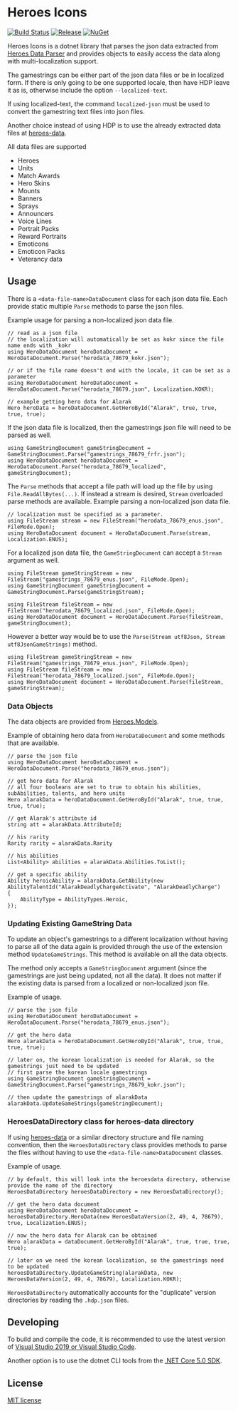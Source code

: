 # Heroes Icons
[![Build Status](https://dev.azure.com/kevinkoliva/Heroes%20of%20the%20Storm%20Projects/_apis/build/status/HeroesToolChest.Heroes.Icons?branchName=master)](https://dev.azure.com/kevinkoliva/Heroes%20of%20the%20Storm%20Projects/_build/latest?definitionId=4&branchName=master) [![Release](https://img.shields.io/github/release/HeroesToolChest/Heroes.Icons.svg)](https://github.com/HeroesToolChest/Heroes.Icons/releases/latest) [![NuGet](https://img.shields.io/nuget/v/Heroes.Icons.svg)](https://www.nuget.org/packages/Heroes.Icons/)

Heroes Icons is a dotnet library that parses the json data extracted from [Heroes Data Parser](https://github.com/HeroesToolChest/HeroesDataParser) and provides objects to easily access the data along with multi-localization support.

The gamestrings can be either part of the json data files or be in localized form. If there is only going to be one supported locale, then have HDP leave it as is, otherwise include the option `--localized-text`. 

If using localized-text, the command `localized-json` must be used to convert the gamestring text files into json files. 

Another choice instead of using HDP is to use the already extracted data files at [heroes-data](https://github.com/HeroesToolChest/heroes-data).

All data files are supported
- Heroes
- Units
- Match Awards
- Hero Skins
- Mounts
- Banners
- Sprays
- Announcers
- Voice Lines
- Portrait Packs
- Reward Portraits
- Emoticons
- Emoticon Packs
- Veterancy data

## Usage
There is a `<data-file-name>DataDocument` class for each json data file. Each provide static multiple `Parse` methods to parse the json files.

Example usage for parsing a non-localized json data file.
```
// read as a json file
// the localization will automatically be set as kokr since the file name ends with _kokr
using HeroDataDocument heroDataDocument = HeroDataDocument.Parse("herodata_78679_kokr.json");

// or if the file name doesn't end with the locale, it can be set as a parameter
using HeroDataDocument heroDataDocument = HeroDataDocument.Parse("herodata_78679.json", Localization.KOKR);

// example getting hero data for Alarak
Hero heroData = heroDataDocument.GetHeroById("Alarak", true, true, true, true);
```

If the json data file is localized, then the gamestrings json file will need to be parsed as well.
```
using GameStringDocument gameStringDocument = GameStringDocument.Parse("gamestrings_78679_frfr.json");
using HeroDataDocument heroDataDocument = HeroDataDocument.Parse("herodata_78679_localized", gameStringDocument);
```

The `Parse` methods that accept a file path will load up the file by using `File.ReadAllBytes(...)`. If instead a stream is desired, `Stream` overloaded parse methods are available. Example parsing a non-localized json data file.
```
// localization must be specified as a parameter.
using FileStream stream = new FileStream("herodata_78679_enus.json", FileMode.Open);
using HeroDataDocument document = HeroDataDocument.Parse(stream, Localization.ENUS);
```

For a localized json data file, the `GameStringDocument` can accept a `Stream` argument as well.
```
using FileStream gameStringStream = new FileStream("gamestrings_78679_enus.json", FileMode.Open);
using GameStringDocument gameStringDocument = GameStringDocument.Parse(gameStringStream);

using FileStream fileStream = new FileStream("herodata_78679_localized.json", FileMode.Open);
using HeroDataDocument document = HeroDataDocument.Parse(fileStream, gameStringDocument);
```
However a better way would be to use the `Parse(Stream utf8Json, Stream utf8JsonGameStrings)` method.
```
using FileStream gameStringStream = new FileStream("gamestrings_78679_enus.json", FileMode.Open);
using FileStream fileStream = new FileStream("herodata_78679_localized.json", FileMode.Open);
using HeroDataDocument document = HeroDataDocument.Parse(fileStream, gameStringStream);
```

### Data Objects
The data objects are provided from [Heroes.Models](https://github.com/HeroesToolChest/Heroes.Models).

Example of obtaining hero data from `HeroDataDocument` and some methods that are available.
```
// parse the json file
using HeroDataDocument heroDataDocument = HeroDataDocument.Parse("herodata_78679_enus.json");

// get hero data for Alarak
// all four booleans are set to true to obtain his abilities, subAbilities, talents, and hero units
Hero alarakData = heroDataDocument.GetHeroById("Alarak", true, true, true, true);

// get Alarak's attribute id
string att = alarakData.AttributeId;

// his rarity
Rarity rarity = alarakData.Rarity

// his abilities
List<Ability> abilities = alarakData.Abilities.ToList();

// get a specific ability
Ability heroicAbility = alarakData.GetAbility(new AbilityTalentId("AlarakDeadlyChargeActivate", "AlarakDeadlyCharge")
{
    AbilityType = AbilityTypes.Heroic,
});
```

### Updating Existing GameString Data
To update an object's gamestrings to a different localization without having to parse all of the data again is provided through the use of the extension method `UpdateGameStrings`. This method is available on all the data objects.

The method only accepts a `GameStringDocument` argument (since the gamestrings are just being updated, not all the data). It does not matter if the existing data is parsed from a localized or non-localized json file.

Example of usage.
```
// parse the json file
using HeroDataDocument heroDataDocument = HeroDataDocument.Parse("herodata_78679_enus.json");

// get the hero data 
Hero alarakData = heroDataDocument.GetHeroById("Alarak", true, true, true, true);

// later on, the korean localization is needed for Alarak, so the gamestrings just need to be updated
// first parse the korean locale gamestrings
using GameStringDocument gameStringDocument = GameStringDocument.Parse("gamestrings_78679_kokr.json");

// then update the gamestrings of alarakData
alarakData.UpdateGameStrings(gameStringDocument);
```

### HeroesDataDirectory class for heroes-data directory
If using [heroes-data](https://github.com/HeroesToolChest/heroes-data) or a similar directory structure and file naming convention, then the `HeroesDataDirectory` class provides methods to parse the files without having to use the `<data-file-name>DataDocument` classes.

Example of usage.
```
// by default, this will look into the heroesdata directory, otherwise provide the name of the directory
HeroesDataDirectory heroesDataDirectory = new HeroesDataDirectory();

// get the hero data document
using HeroDataDocument heroDataDocument = heroesDataDirectory.HeroData(new HeroesDataVersion(2, 49, 4, 78679), true, Localization.ENUS);

// now the hero data for Alarak can be obtained
Hero alarakData = dataDocument.GetHeroById("Alarak", true, true, true, true);

// later on we need the korean localization, so the gamestrings need to be updated
heroesDataDirectory.UpdateGameString(alarakData, new HeroesDataVersion(2, 49, 4, 78679), Localization.KOKR);
```

`HeroesDataDirectory` automatically accounts for the "duplicate" version directories by reading the `.hdp.json` files.

## Developing
To build and compile the code, it is recommended to use the latest version of [Visual Studio 2019 or Visual Studio Code](https://visualstudio.microsoft.com/downloads/).

Another option is to use the dotnet CLI tools from the [.NET Core 5.0 SDK](https://dotnet.microsoft.com/download).

## License
[MIT license](/LICENSE)
